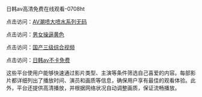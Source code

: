 日韩av高清免费在线观看-0708ht

点击访问：<a href="https://heiliaoxqkkct.pages.dev">AV潮喷大喷水系列无码</a>

点击访问：<a href="https://heiliaoll4qsx.pages.dev">男女操逼黄色</a>

点击访问：<a href="https://heiliaoow5kzm.pages.dev">国产三级综合视频</a>

点击访问：<a href="https://heiliaozj3tjd.pages.dev">日韩av不卡免费</a>

这些平台使用户能够快速通过影片类型、主演等条件筛选自己喜爱的内容。每部影片都详细列出了播放时间、演员和画质等信息，确保用户享有最佳的观看体验。此外，平台还提供高清播放，并根据网络状况自动调整画质，保证流畅播放。


<span style="display:none;">[Canonical link](https://github.com/thuy20250708/thuy10 ）</span>
